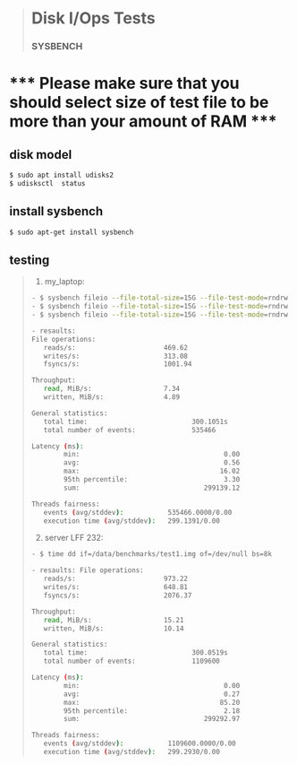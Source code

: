 > # Disk I/Ops Tests
> ### SYSBENCH

# *** Please make sure that you should select size of test file to be more than your amount of RAM ***

## disk model
```bash 
$ sudo apt install udisks2
$ udisksctl  status
```
## install sysbench
```bash
$ sudo apt-get install sysbench
```
## testing
> 1. my_laptop:
> ```bash
> - $ sysbench fileio --file-total-size=15G --file-test-mode=rndrw --time=300 --max-requests=0 prepare
> - $ sysbench fileio --file-total-size=15G --file-test-mode=rndrw --time=300 --max-requests=0 run
> - $ sysbench fileio --file-total-size=15G --file-test-mode=rndrw --time=300 --max-requests=0 cleanup
> ```
> ```bash
> - resaults:
> File operations:
>    reads/s:                      469.62
>    writes/s:                     313.08
>    fsyncs/s:                     1001.94
>
> Throughput:
>    read, MiB/s:                  7.34
>    written, MiB/s:               4.89
>
> General statistics:
>    total time:                          300.1051s
>    total number of events:              535466
>
> Latency (ms):
>         min:                                    0.00
>         avg:                                    0.56
>         max:                                   16.02
>         95th percentile:                        3.30
>         sum:                               299139.12
>
> Threads fairness:
>    events (avg/stddev):           535466.0000/0.00
>    execution time (avg/stddev):   299.1391/0.00
>
> ```
> 2. server LFF 232:
> ```bash
> - $ time dd if=/data/benchmarks/test1.img of=/dev/null bs=8k
> ```
> ```bash
> - resaults: File operations:
>    reads/s:                      973.22
>    writes/s:                     648.81
>    fsyncs/s:                     2076.37
>
> Throughput:
>    read, MiB/s:                  15.21
>    written, MiB/s:               10.14
>
> General statistics:
>    total time:                          300.0519s
>    total number of events:              1109600
>
> Latency (ms):
>         min:                                    0.00
>         avg:                                    0.27
>         max:                                   85.20
>         95th percentile:                        2.18
>         sum:                               299292.97
>
> Threads fairness:
>    events (avg/stddev):           1109600.0000/0.00
>    execution time (avg/stddev):   299.2930/0.00
> ```